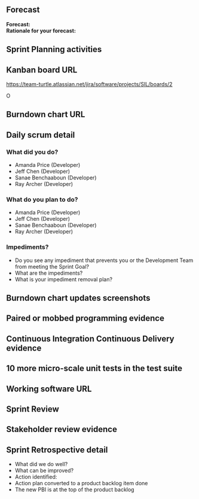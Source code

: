 ## Forecast 
**Forecast:**  
**Rationale for your forecast:** 
## Sprint Planning activities

## Kanban board URL
https://team-turtle.atlassian.net/jira/software/projects/SIL/boards/2

O
## Burndown chart URL


## Daily scrum detail
### What did you do?
* Amanda Price (Developer)
* Jeff Chen (Developer)
* Sanae Benchaaboun (Developer)
* Ray Archer (Developer)
### What do you plan to do?
* Amanda Price (Developer)
* Jeff Chen (Developer)
* Sanae Benchaaboun (Developer)
* Ray Archer (Developer)
### Impediments?
* Do you see any impediment that prevents you or the Development Team from meeting the Sprint Goal? 
* What are the impediments?
* What is your impediment removal plan? 
## Burndown chart updates screenshots 

## Paired or mobbed programming evidence 

## Continuous Integration Continuous Delivery evidence 

## 10 more micro-scale unit tests in the test suite 

## Working software URL

## Sprint Review

## Stakeholder review evidence

## Sprint Retrospective detail 
* What did we do well?
* What can be improved?
* Action identified: 
* Action plan converted to a product backlog item done
* The new PBI is at the top of the product backlog

